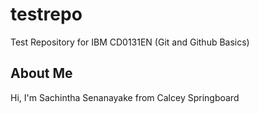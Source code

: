 # testrepo
Test Repository for IBM CD0131EN (Git and Github Basics)

## About Me
Hi, I'm Sachintha Senanayake from Calcey Springboard

